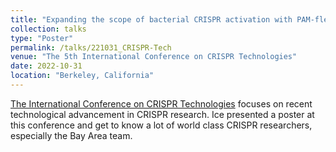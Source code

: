 ```yaml
---
title: "Expanding the scope of bacterial CRISPR activation with PAM-flexible dCas9 variants"
collection: talks
type: "Poster"
permalink: /talks/221031_CRISPR-Tech
venue: "The 5th International Conference on CRISPR Technologies"
date: 2022-10-31
location: "Berkeley, California"
---
```


[The International Conference on CRISPR Technologies](https://www.aiche.org/sbe/conferences/international-conference-on-crispr-technologies/2022) focuses on recent technological advancement in CRISPR research.
Ice presented a poster at this conference and get to know a lot of world class CRISPR researchers, especially the Bay Area team.
